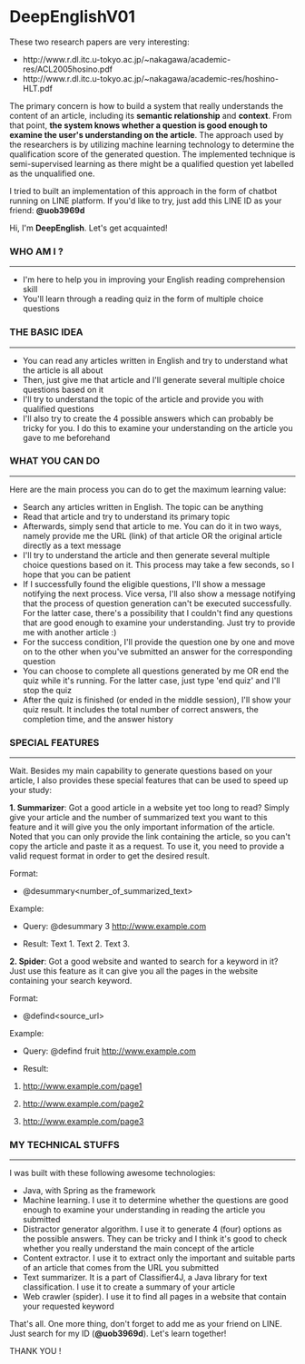 # DeepEnglishV01

These two research papers are very interesting:

<ul>
<li>http://www.r.dl.itc.u-tokyo.ac.jp/~nakagawa/academic-res/ACL2005hosino.pdf</li>
<li>http://www.r.dl.itc.u-tokyo.ac.jp/~nakagawa/academic-res/hoshino-HLT.pdf</li>
</ul>

The primary concern is how to build a system that really understands the content of an article, including its <b>semantic relationship</b> and <b>context</b>. From that point, <b>the system knows whether a question is good enough to examine the user's understanding on the article</b>. The approach used by the researchers is by utilizing machine learning technology to determine the qualification score of the generated question. The implemented technique is semi-supervised learning as there might be a qualified question yet labelled as the unqualified one.

I tried to built an implementation of this approach in the form of chatbot running on LINE platform. If you'd like to try, just add this LINE ID as your friend: <b>@uob3969d</b>

Hi, I'm <b>DeepEnglish</b>. Let's get acquainted!

### WHO AM I ?

-----

<ul>
<li>I'm here to help you in improving your English reading comprehension skill</li>
<li>You'll learn through a reading quiz in the form of multiple choice questions</li>
</ul>

### THE BASIC IDEA

-----

<ul>
<li>You can read any articles written in English and try to understand what the article is all about</li>
<li>Then, just give me that article and I'll generate several multiple choice questions based on it</li>
<li>I'll try to understand the topic of the article and provide you with qualified questions</li>
<li>I'll also try to create the 4 possible answers which can probably be tricky for you. I do this to examine your understanding on the article you gave to me beforehand</li>
</ul>

### WHAT YOU CAN DO

-----

Here are the main process you can do to get the maximum learning value:

<ul>
<li>Search any articles written in English. The topic can be anything</li>
<li>Read that article and try to understand its primary topic</li>
<li>Afterwards, simply send that article to me. You can do it in two ways, namely provide me the URL (link) of that article OR the original article directly as a text message</li>
<li>I'll try to understand the article and then generate several multiple choice questions based on it. This process may take a few seconds, so I hope that you can be patient</li>
<li>If I successfully found the eligible questions, I'll show a message notifying the next process. Vice versa, I'll also show a message notifying that the process of question generation can't be executed successfully. For the latter case, there's a possibility that I couldn't find any questions that are good enough to examine your understanding. Just try to provide me with another article :)</li>
<li>For the success condition, I'll provide the question one by one and move on to the other when you've submitted an answer for the corresponding question</li>
<li>You can choose to complete all questions generated by me OR end the quiz while it's running. For the latter case, just type 'end quiz' and I'll stop the quiz</li>
<li>After the quiz is finished (or ended in the middle session), I'll show your quiz result. It includes the total number of correct answers, the completion time, and the answer history</li>
</ul>

### SPECIAL FEATURES

-----

Wait. Besides my main capability to generate questions based on your article, I also provides these special features that can be used to speed up your study:

<b>1. Summarizer</b>: Got a good article in a website yet too long to read? Simply give your article and the number of summarized text you want to this feature and it will give you the only important information of the article. Noted that you can only provide the link containing the article, so you can't copy the article and paste it as a request. To use it, you need to provide a valid request format in order to get the desired result.

Format:

- @desummary<SPACE><number_of_summarized_text><SPACE><URL>

Example:

- Query: @desummary 3 http://www.example.com

- Result: Text 1. Text 2. Text 3.

<b>2. Spider</b>: Got a good website and wanted to search for a keyword in it? Just use this feature as it can give you all the pages in the website containing your search keyword.

Format:

- @defind<SPACE><keyword><SPACE><source_url>

Example:

- Query: @defind fruit http://www.example.com

- Result:

1. http://www.example.com/page1

2. http://www.example.com/page2

3. http://www.example.com/page3

### MY TECHNICAL STUFFS

-----

I was built with these following awesome technologies:

<ul>
<li>Java, with Spring as the framework</li>
<li>Machine learning. I use it to determine whether the questions are good enough to examine your understanding in reading the article you submitted</li>
<li>Distractor generator algorithm. I use it to generate 4 (four) options as the possible answers. They can be tricky and I think it's good to check whether you really understand the main concept of the article</li>
<li>Content extractor. I use it to extract only the important and suitable parts of an article that comes from the URL you submitted</li>
<li>Text summarizer. It is a part of Classifier4J, a Java library for text classification. I use it to create a summary of your article</li>
<li>Web crawler (spider). I use it to find all pages in a website that contain your requested keyword</li>
</ul>

That's all. One more thing, don't forget to add me as your friend on LINE. Just search for my ID (<b>@uob3969d</b>). Let's learn together!

THANK YOU !
